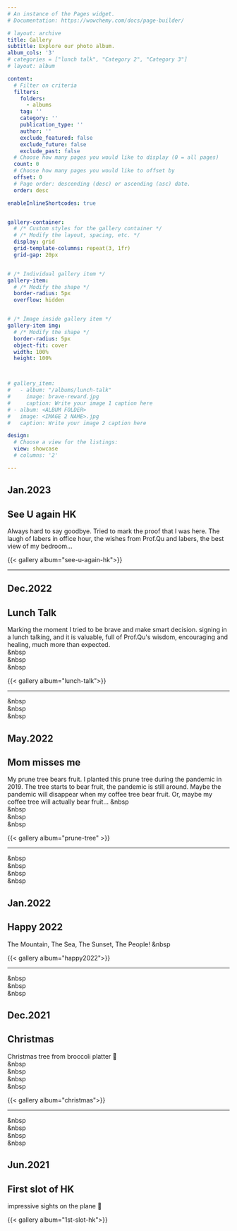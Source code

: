 ```yaml
---
# An instance of the Pages widget.
# Documentation: https://wowchemy.com/docs/page-builder/

# layout: archive
title: Gallery
subtitle: Explore our photo album.
album_cols: '3'
# categories = ["lunch talk", "Category 2", "Category 3"]
# layout: album

content:
  # Filter on criteria
  filters:
    folders:
      - albums
    tag: ''
    category: ''
    publication_type: ''
    author: ''
    exclude_featured: false
    exclude_future: false
    exclude_past: false
  # Choose how many pages you would like to display (0 = all pages)
  count: 0
  # Choose how many pages you would like to offset by
  offset: 0
  # Page order: descending (desc) or ascending (asc) date.
  order: desc

enableInlineShortcodes: true


gallery-container:
  # /* Custom styles for the gallery container */
  # /* Modify the layout, spacing, etc. */
  display: grid
  grid-template-columns: repeat(3, 1fr)
  grid-gap: 20px


# /* Individual gallery item */
gallery-item:
  # /* Modify the shape */
  border-radius: 5px
  overflow: hidden


# /* Image inside gallery item */
gallery-item img:
  # /* Modify the shape */
  border-radius: 5px
  object-fit: cover
  width: 100%
  height: 100%



# gallery_item:
#   - album: "/albums/lunch-talk"
#     image: brave-reward.jpg
#     caption: Write your image 1 caption here
# - album: <ALBUM FOLDER>
#   image: <IMAGE 2 NAME>.jpg
#   caption: Write your image 2 caption here

design:
  # Choose a view for the listings:
  view: showcase
  # columns: '2'

---
```


## Jan.2023
## See U again HK
Always hard to say goodbye. Tried to mark the proof that I was here. The laugh of labers in office hour, the wishes from Prof.Qu and labers, the best view of my bedroom...

{{< gallery album="see-u-again-hk">}}

___ 



## Dec.2022
## Lunch Talk
Marking the moment I tried to be brave and make smart decision. signing in a lunch talking, and it is valuable, full of Prof.Qu's wisdom, encouraging and healing, much more than expected.   
&nbsp  
&nbsp  
&nbsp  


{{< gallery album="lunch-talk">}}

___  

    
&nbsp  
&nbsp  
&nbsp         
   
   
  
    
## May.2022  
## Mom misses me  
My prune tree bears fruit. I planted this prune tree during the pandemic in 2019. The tree starts to bear fruit, the pandemic is still around. Maybe the pandemic will disappear when my coffee tree bear fruit. Or, maybe my coffee tree will actually bear fruit...
&nbsp    
&nbsp  
&nbsp  
&nbsp   

   
   
{{< gallery album="prune-tree" >}}

___  
&nbsp    
&nbsp    
&nbsp    
&nbsp  



## Jan.2022
## Happy 2022
The Mountain, The Sea, The Sunset, The People!
&nbsp    

{{< gallery album="happy2022">}}

___  

&nbsp  
&nbsp  
&nbsp  



## Dec.2021
## Christmas
Christmas tree from broccoli platter 🥦  
&nbsp    
&nbsp    
&nbsp  
&nbsp  

{{< gallery album="christmas">}}

___  

&nbsp  
&nbsp  
&nbsp  
&nbsp  



## Jun.2021
## First slot of HK
impressive sights on the plane 🛬

{{< gallery album="1st-slot-hk">}}